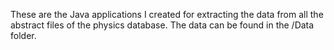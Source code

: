 These are the Java applications I created for extracting the data from all the abstract files of the physics database.
The data can be found in the /Data folder.
